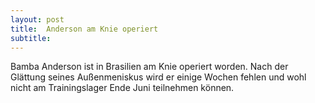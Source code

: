 ```yaml
---
layout: post
title:  Anderson am Knie operiert
subtitle:  
---
```


Bamba Anderson ist in Brasilien am Knie operiert worden. Nach der Glättung seines Außenmeniskus wird er einige Wochen fehlen und wohl nicht am Trainingslager Ende Juni teilnehmen können.


